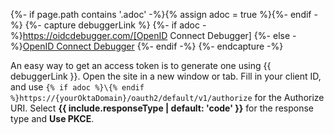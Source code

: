 {%- if page.path contains '.adoc' -%}{% assign adoc = true %}{%- endif -%}
{%- capture debuggerLink %}
{%- if adoc -%}https://oidcdebugger.com/[OpenID Connect Debugger]
{%- else -%}[OpenID Connect Debugger](https://oidcdebugger.com/)
{%- endif -%}
{%- endcapture -%}

An easy way to get an access token is to generate one using {{ debuggerLink }}. Open the site in a new window or tab. Fill in your client ID, and use `{% if adoc %}\{% endif %}https://{yourOktaDomain}/oauth2/default/v1/authorize` for the Authorize URI. Select **{{ include.responseType | default: 'code' }}** for the response type and **Use PKCE**.
